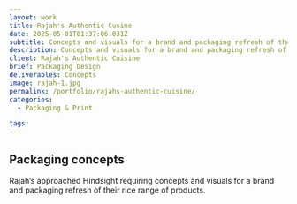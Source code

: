 ```yaml
---
layout: work
title: Rajah's Authentic Cusine
date: 2025-05-01T01:37:06.031Z
subtitle: Concepts and visuals for a brand and packaging refresh of their rice range of products
description: Concepts and visuals for a brand and packaging refresh of their rice range of products.
client: Rajah's Authentic Cuisine
brief: Packaging Design
deliverables: Concepts
image: rajah-1.jpg
permalink: /portfolio/rajahs-authentic-cuisine/
categories:
  - Packaging & Print

tags:
---
```


##  Packaging concepts

Rajah’s approached Hindsight requiring concepts and visuals for a brand and packaging refresh of their rice range of products.